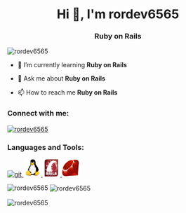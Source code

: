<h1 align="center">Hi 👋, I'm rordev6565</h1>
<h3 align="center">Ruby on Rails</h3>

<p align="left"> <img src="https://komarev.com/ghpvc/?username=rordev6565&label=Profile%20views&color=0e75b6&style=flat" alt="rordev6565" /> </p>

- 🌱 I’m currently learning **Ruby on Rails**

- 💬 Ask me about **Ruby on Rails**

- 📫 How to reach me **Ruby on Rails**

<h3 align="left">Connect with me:</h3>
<p align="left">
<a href="https://dev.to/rordev6565" target="blank"><img align="center" src="https://raw.githubusercontent.com/rahuldkjain/github-profile-readme-generator/master/src/images/icons/Social/devto.svg" alt="rordev6565" height="30" width="40" /></a>
</p>

<h3 align="left">Languages and Tools:</h3>
<p align="left"> <a href="https://git-scm.com/" target="_blank" rel="noreferrer"> <img src="https://www.vectorlogo.zone/logos/git-scm/git-scm-icon.svg" alt="git" width="40" height="40"/> </a> <a href="https://www.linux.org/" target="_blank" rel="noreferrer"> <img src="https://raw.githubusercontent.com/devicons/devicon/master/icons/linux/linux-original.svg" alt="linux" width="40" height="40"/> </a> <a href="https://rubyonrails.org" target="_blank" rel="noreferrer"> <img src="https://raw.githubusercontent.com/devicons/devicon/master/icons/rails/rails-original-wordmark.svg" alt="rails" width="40" height="40"/> </a> <a href="https://www.ruby-lang.org/en/" target="_blank" rel="noreferrer"> <img src="https://raw.githubusercontent.com/devicons/devicon/master/icons/ruby/ruby-original.svg" alt="ruby" width="40" height="40"/> </a> </p>

<p><img align="left" src="https://github-readme-stats.vercel.app/api/top-langs?username=rordev6565&show_icons=true&locale=en&layout=compact" alt="rordev6565" /></p>

<p>&nbsp;<img align="center" src="https://github-readme-stats.vercel.app/api?username=rordev6565&show_icons=true&locale=en" alt="rordev6565" /></p>

<p><img align="center" src="https://github-readme-streak-stats.herokuapp.com/?user=rordev6565&" alt="rordev6565" /></p>
